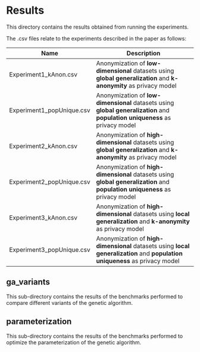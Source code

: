 # Results

This directory contains the results obtained from running the experiments.  

The .csv files relate to the experiments described in the paper as follows:

| Name | Description  |
|-|-|
Experiment1_kAnon.csv | Anonymization of **low-dimensional** datasets using **global generalization** and **k-anonymity** as privacy model
Experiment1_popUnique.csv | Anonymization of **low-dimensional** datasets using **global generalization** and **population uniqueness** as privacy model
Experiment2_kAnon.csv | Anonymization of **high-dimensional** datasets using **global generalization** and **k-anonymity** as privacy model
Experiment2_popUnique.csv | Anonymization of **high-dimensional** datasets using **global generalization** and **population uniqueness** as privacy model
Experiment3_kAnon.csv | Anonymization of **high-dimensional** datasets using **local generalization** and **k-anonymity** as privacy model
Experiment3_popUnique.csv | Anonymization of **high-dimensional** datasets using **local generalization** and **population uniqueness** as privacy model

## ga_variants

This sub-directory contains the results of the benchmarks performed to compare different variants of the genetic algorithm.

## parameterization

This sub-directory contains the results of the benchmarks performed to optimize the parameterization of the
genetic algorithm.
